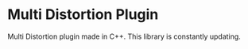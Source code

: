 # Multi Distortion Plugin
 Multi Distortion plugin made in C++. This library is constantly updating.
